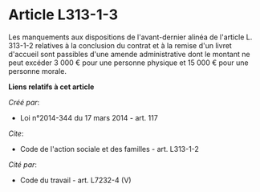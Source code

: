 # Article L313-1-3

Les manquements aux dispositions de l'avant-dernier alinéa de l'article L. 313-1-2 relatives à la conclusion du contrat et à
la remise d'un livret d'accueil sont passibles d'une amende administrative dont le montant ne peut excéder 3 000 € pour une
personne physique et 15 000 € pour une personne morale.

**Liens relatifs à cet article**

_Créé par_:

  - Loi n°2014-344 du 17 mars 2014 - art. 117

_Cite_:

  - Code de l'action sociale et des familles - art. L313-1-2

_Cité par_:

  - Code du travail - art. L7232-4 (V)
